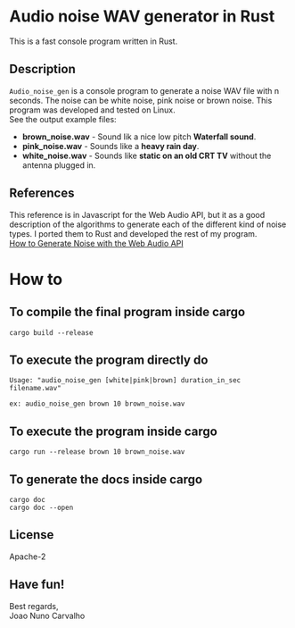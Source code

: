 # Audio noise WAV generator in Rust
This is a fast console program written in Rust.

## Description
`Audio_noise_gen` is a console program to generate a noise WAV file with n seconds. The noise can be white noise, pink noise or brown noise. This program was developed and tested on Linux. <br>
See the output example files: <br>
- **brown_noise.wav** - Sound lik a nice low pitch **Waterfall sound**. 
- **pink_noise.wav** - Sounds like a **heavy rain day**.
- **white_noise.wav** - Sounds like **static on an old CRT TV** without the antenna plugged in. 


## References
This reference is in Javascript for the Web Audio API, but it as a good description of the algorithms to generate each of the different kind of noise types. I ported them to Rust and developed the rest of my program. <br>
[How to Generate Noise with the Web Audio API](https://noisehack.com/generate-noise-web-audio-api/)

# How to

## To compile the final program inside cargo
```
cargo build --release
```

## To execute the program directly do
```
Usage: "audio_noise_gen [white|pink|brown] duration_in_sec filename.wav"

ex: audio_noise_gen brown 10 brown_noise.wav
```

## To execute the program inside cargo
```
cargo run --release brown 10 brown_noise.wav
```
 
## To generate the docs inside cargo
```
cargo doc
cargo doc --open
```

## License
Apache-2

## Have fun!
Best regards, <br>
Joao Nuno Carvalho <br>